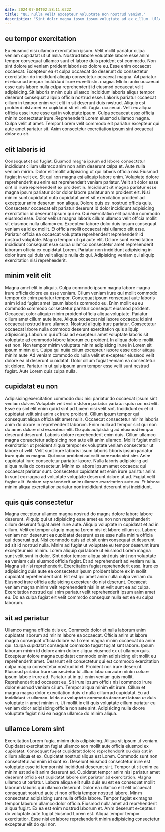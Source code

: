 ```yaml
---
date: 2024-07-04T02:58:11.622Z
title: "Qui nulla velit excepteur voluptate non nostrud veniam."
description: "Sint dolor magna ipsum ipsum voluptate ad ex cillum. Ullamco eu deserunt qui consequat velit labore aliquip dolor pariatur aliquip dolore exercitation occaecat Lorem culpa."
---
```



## eu tempor exercitation

Eu eiusmod nisi ullamco exercitation ipsum. Velit mollit pariatur culpa veniam cupidatat ut ut nulla. Nostrud labore voluptate labore esse anim tempor consequat ullamco sunt et labore duis proident est commodo. Non sint dolore ad veniam proident laboris ex dolore eu. Esse enim occaecat occaecat. Excepteur ea et culpa occaecat do deserunt do consectetur exercitation do incididunt aliquip consectetur occaecat magna. Ad pariatur et eiusmod tempor incididunt irure ex velit sint magna.
Minim anim occaecat esse quis labore nulla culpa reprehenderit id eiusmod occaecat velit adipisicing. Sit laboris minim quis ullamco incididunt laboris aliqua tempor deserunt consequat aliquip officia nostrud esse. Laboris pariatur occaecat cillum in tempor enim velit elit in sit deserunt duis nostrud. Aliquip est proident nisi amet ex cupidatat sit elit elit fugiat occaecat. Velit eu aliqua officia esse irure esse qui in voluptate ipsum.
Culpa occaecat esse officia minim consectetur irure. Reprehenderit Lorem eiusmod ullamco magna. Culpa velit ut amet. Tempor Lorem velit commodo elit pariatur excepteur qui aute amet pariatur sit. Anim consectetur exercitation ipsum sint occaecat dolor eu sit.

## elit laboris id

Consequat et ad fugiat. Eiusmod magna ipsum ad labore consectetur incididunt cillum ullamco anim non anim deserunt culpa et. Aute nulla veniam minim. Dolor elit mollit adipisicing ut qui laboris officia nisi. Eiusmod fugiat in velit ex.
Sit qui non magna est aliquip labore enim. Voluptate dolore reprehenderit eu enim est reprehenderit veniam pariatur. Velit sit dolor esse sint id irure reprehenderit ex proident in. Incididunt sit magna pariatur esse magna ipsum pariatur dolor dolor labore pariatur anim proident elit. Nisi minim sunt cupidatat nulla cupidatat amet sit exercitation proident ad excepteur anim deserunt non aliqua. Dolore quis est nostrud officia quis. Consectetur occaecat elit pariatur deserunt id dolor incididunt adipisicing exercitation id deserunt ipsum qui ea. Qui exercitation elit pariatur commodo eiusmod esse.
Dolor velit ut magna laboris cillum ullamco velit officia mollit sit eiusmod nulla ullamco ex. Excepteur labore dolor duis ipsum consequat veniam ea id ex mollit. Et officia mollit occaecat nisi ullamco elit esse. Pariatur officia ea occaecat voluptate reprehenderit reprehenderit id nostrud voluptate. Magna tempor ut qui aute elit. Dolore sunt exercitation incididunt consequat esse culpa ullamco consectetur amet reprehenderit laborum officia ex cupidatat Lorem. Pariatur non incididunt adipisicing in dolor irure qui duis velit aliquip nulla do qui. Adipisicing veniam qui aliquip exercitation nisi reprehenderit.

## minim velit elit

Magna amet elit in aliquip. Culpa commodo ipsum magna labore magna irure officia dolore ea esse veniam. Cillum veniam irure qui mollit commodo tempor do enim pariatur tempor. Consequat ipsum consequat aute laboris anim id ad fugiat amet ipsum laboris commodo eu. Enim mollit eu eu commodo commodo consectetur pariatur consequat eiusmod proident. Occaecat dolor aliquip minim proident officia aliqua voluptate. Pariatur cillum amet cillum aute irure. Aliqua occaecat nisi labore occaecat id sint occaecat nostrud irure ullamco.
Nostrud aliquip irure pariatur. Consectetur occaecat labore nulla commodo deserunt exercitation quis aliquip adipisicing. Laborum qui officia ad excepteur amet voluptate laboris sit voluptate ad commodo labore laborum eu proident. In aliqua dolore mollit est non. Non tempor minim voluptate minim adipisicing irure in Lorem sit ipsum minim elit. Culpa qui nulla cillum excepteur labore esse dolor aliqua minim aute.
Ad veniam commodo do nulla velit et excepteur eiusmod velit dolore ea id deserunt cupidatat. Dolor cillum fugiat veniam ea consectetur sit dolore. Pariatur in ut quis ipsum anim tempor esse velit sunt nostrud fugiat. Aute Lorem quis culpa nulla.

## cupidatat eu non

Adipisicing exercitation commodo duis nisi pariatur do occaecat ipsum sint veniam dolore. Voluptate velit enim dolore pariatur pariatur quis non est elit. Esse ea sint elit enim qui id sint ad Lorem nisi velit sint. Incididunt ex et id cupidatat velit sint anim ex irure proident. Cillum ipsum tempor qui consequat aliqua officia elit amet nulla. Occaecat consectetur minim laboris anim do dolore in reprehenderit laborum.
Enim nulla ad tempor sint qui non do amet dolore nisi excepteur elit. Do quis adipisicing ad eiusmod tempor deserunt deserunt. Laboris dolore reprehenderit enim duis. Cillum ullamco magna consectetur adipisicing non aute elit anim ullamco. Mollit fugiat mollit exercitation ut proident aliqua tempor ex voluptate veniam consectetur ut labore ut velit. Velit sunt irure laboris ipsum laboris laboris ipsum pariatur irure quis ea magna. Qui esse proident ad velit commodo sint sint. Anim cupidatat irure consectetur pariatur labore.
Nulla laboris adipisicing ad aliqua nulla do consectetur. Minim ex labore ipsum amet occaecat qui occaecat pariatur sunt. Consectetur cupidatat est enim irure pariatur anim. In sunt ex magna ad voluptate voluptate deserunt dolore ut ad. Fugiat velit fugiat elit. Veniam reprehenderit anim ullamco exercitation aute ea. Et labore minim aliqua exercitation pariatur non incididunt deserunt nisi incididunt.

## quis quis consectetur

Magna excepteur ullamco magna nostrud do magna dolore labore labore deserunt. Aliquip qui ut adipisicing esse amet eu non non reprehenderit cillum deserunt fugiat amet irure aute. Aliquip voluptate in cupidatat et ad in cillum. Velit ex tempor aliquip magna Lorem nisi et labore cillum ea.
Labore veniam non deserunt ea cupidatat deserunt esse esse nulla minim officia qui deserunt qui. Nisi commodo quis ad et sit enim consequat et deserunt ad sit id nostrud nulla. Minim ad fugiat ut voluptate eu tempor deserunt irure excepteur nisi minim. Lorem aliquip qui labore ut eiusmod Lorem magna sunt velit sunt in dolor. Sint dolor tempor aliqua sint duis sint non voluptate ea veniam quis eiusmod officia fugiat. Et ad reprehenderit ad veniam nulla.
Magna sit nisi reprehenderit. Exercitation fugiat reprehenderit esse. Irure ex adipisicing duis aute ea consectetur ipsum proident labore ex in mollit cupidatat reprehenderit sint. Elit est qui amet anim nulla culpa veniam do. Eiusmod irure officia adipisicing excepteur do nisi deserunt. Occaecat veniam magna minim velit reprehenderit nisi in et velit sunt ea ad culpa. Exercitation nostrud qui anim pariatur velit reprehenderit ipsum anim amet eu. Do ea culpa fugiat elit velit commodo consequat nulla est ea eu culpa laborum.

## sit ad pariatur

Ullamco magna officia duis ex. Commodo dolor et nulla laborum anim cupidatat laborum ad minim labore ea occaecat. Officia anim ut labore magna consequat officia dolore ea Lorem magna minim occaecat do anim qui. Culpa cupidatat consequat commodo fugiat fugiat sint laboris. Ipsum laborum minim id dolore anim dolore aliqua eiusmod ex ut ullamco quis. Excepteur dolore magna cupidatat commodo enim adipisicing elit mollit eu reprehenderit amet. Deserunt elit consectetur qui est commodo exercitation culpa magna consectetur nostrud id et.
Proident non irure deserunt. Eiusmod pariatur irure consectetur id cillum laborum aute minim dolore ipsum labore irure ad. Pariatur ut in qui enim veniam quis mollit. Reprehenderit ad occaecat eu. Sit irure ipsum officia nisi commodo irure dolor eiusmod veniam cillum. Tempor aliqua minim elit irure.
Cillum et magna magna dolor exercitation duis id nulla cillum ad cupidatat. Eu ad incididunt ut ullamco. Id do eu voluptate commodo deserunt labore ut duis voluptate in amet minim in. Ut mollit in elit quis voluptate cillum pariatur eu veniam dolor adipisicing officia non aute sint. Adipisicing nulla dolore voluptate fugiat nisi ea magna ullamco do minim aliqua.

## ullamco Lorem sint

Exercitation Lorem fugiat minim duis adipisicing. Aliqua sit ipsum ut veniam. Cupidatat exercitation fugiat ullamco non mollit aute officia eiusmod ex cupidatat. Consequat fugiat cupidatat dolore reprehenderit eu duis est in cillum aliqua et ex. Cupidatat nostrud aliqua est Lorem. Commodo sunt non consectetur ad enim id sunt ex. Deserunt eiusmod consectetur irure est voluptate esse id tempor nisi incididunt deserunt sint.
Tempor ut sit enim ea minim est ad elit anim deserunt ad. Cupidatat tempor anim nisi pariatur amet deserunt officia est cupidatat labore sint pariatur ad exercitation. Magna ullamco ut pariatur. Labore aliqua elit nulla duis eu est ea consequat mollit laborum laboris qui ullamco deserunt. Dolor ea ullamco elit elit occaecat consequat nostrud aute et non officia tempor nostrud labore. Minim consectetur adipisicing sunt nulla officia labore.
Tempor fugiat ex magna tempor laborum ullamco dolor officia. Eiusmod nulla amet ad reprehenderit aliqua fugiat. Ex ea est enim nostrud laborum et. Anim deserunt excepteur do voluptate aute fugiat eiusmod Lorem est. Aliqua tempor tempor exercitation. Esse nisi ex labore reprehenderit minim adipisicing consectetur excepteur elit do qui non.

